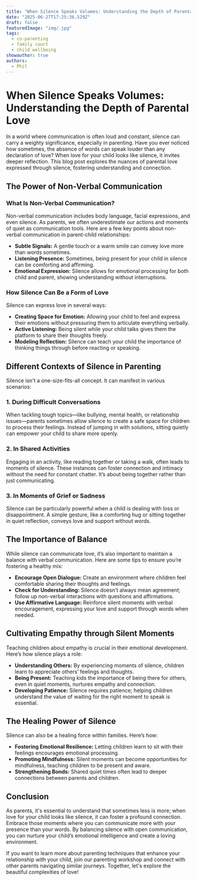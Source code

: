 ```yaml
---
title: "When Silence Speaks Volumes: Understanding the Depth of Parental Love"
date: "2025-06-27T17:25:36.529Z"
draft: false
featuredImage: "img/.jpg"
tags:
  - co-parenting
  - family court
  - child wellbeing
showauthor: true
authors:
  - Phil
---
```


# When Silence Speaks Volumes: Understanding the Depth of Parental Love

In a world where communication is often loud and constant, silence can carry a weighty significance, especially in parenting. Have you ever noticed how sometimes, the absence of words can speak louder than any declaration of love? When love for your child looks like silence, it invites deeper reflection. This blog post explores the nuances of parental love expressed through silence, fostering understanding and connection.

## The Power of Non-Verbal Communication

### What Is Non-Verbal Communication?
Non-verbal communication includes body language, facial expressions, and even silence. As parents, we often underestimate our actions and moments of quiet as communication tools. Here are a few key points about non-verbal communication in parent-child relationships:
- **Subtle Signals:** A gentle touch or a warm smile can convey love more than words sometimes.
- **Listening Presence:** Sometimes, being present for your child in silence can be comforting and affirming.
- **Emotional Expression:** Silence allows for emotional processing for both child and parent, showing understanding without interruptions.

### How Silence Can Be a Form of Love
Silence can express love in several ways:
- **Creating Space for Emotion:** Allowing your child to feel and express their emotions without pressuring them to articulate everything verbally.
- **Active Listening:** Being silent while your child talks gives them the platform to share their thoughts freely.
- **Modeling Reflection:** Silence can teach your child the importance of thinking things through before reacting or speaking.

## Different Contexts of Silence in Parenting

Silence isn't a one-size-fits-all concept. It can manifest in various scenarios:

### 1. During Difficult Conversations
When tackling tough topics—like bullying, mental health, or relationship issues—parents sometimes allow silence to create a safe space for children to process their feelings. Instead of jumping in with solutions, sitting quietly can empower your child to share more openly.

### 2. In Shared Activities
Engaging in an activity, like reading together or taking a walk, often leads to moments of silence. These instances can foster connection and intimacy without the need for constant chatter. It’s about being together rather than just communicating.

### 3. In Moments of Grief or Sadness
Silence can be particularly powerful when a child is dealing with loss or disappointment. A simple gesture, like a comforting hug or sitting together in quiet reflection, conveys love and support without words.

## The Importance of Balance

While silence can communicate love, it’s also important to maintain a balance with verbal communication. Here are some tips to ensure you’re fostering a healthy mix:
- **Encourage Open Dialogue:** Create an environment where children feel comfortable sharing their thoughts and feelings.
- **Check for Understanding:** Silence doesn’t always mean agreement; follow up non-verbal interactions with questions and affirmations.
- **Use Affirmative Language:** Reinforce silent moments with verbal encouragement, expressing your love and support through words when needed.

## Cultivating Empathy through Silent Moments

Teaching children about empathy is crucial in their emotional development. Here’s how silence plays a role:
- **Understanding Others:** By experiencing moments of silence, children learn to appreciate others’ feelings and thoughts.
- **Being Present:** Teaching kids the importance of being there for others, even in quiet moments, nurtures empathy and connection.
- **Developing Patience:** Silence requires patience; helping children understand the value of waiting for the right moment to speak is essential.

## The Healing Power of Silence

Silence can also be a healing force within families. Here’s how:
- **Fostering Emotional Resilience:** Letting children learn to sit with their feelings encourages emotional processing.
- **Promoting Mindfulness:** Silent moments can become opportunities for mindfulness, teaching children to be present and aware.
- **Strengthening Bonds:** Shared quiet times often lead to deeper connections between parents and children.

## Conclusion

As parents, it's essential to understand that sometimes less is more; when love for your child looks like silence, it can foster a profound connection. Embrace those moments where you can communicate more with your presence than your words. By balancing silence with open communication, you can nurture your child’s emotional intelligence and create a loving environment.

If you want to learn more about parenting techniques that enhance your relationship with your child, join our parenting workshop and connect with other parents navigating similar journeys. Together, let's explore the beautiful complexities of love!

